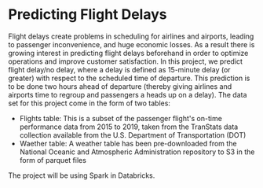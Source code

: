 # Predicting Flight Delays

Flight delays create problems in scheduling for airlines and airports, leading to passenger inconvenience, and huge economic losses. 
As a result there is growing interest in predicting flight delays beforehand in order to optimize operations and improve customer satisfaction. 
In this project, we predict flight delay/no delay, where a delay is defined as 15-minute delay (or greater) with respect to the scheduled time of departure. 
This prediction is to be done two hours ahead of departure (thereby giving airlines and airports time to regroup and passengers a heads up on a delay). The data
set for this project come in the form of two tables:

* Flights table: This is a subset of the passenger flight's on-time performance data from 2015 to 2019, taken from the TranStats data collection available 
from the U.S. Department of Transportation (DOT)
* Waether table: A weather table  has been pre-downloaded from the National Oceanic and Atmospheric Administration repository  to S3 in the form of  parquet files

The project will be using Spark in Databricks.
